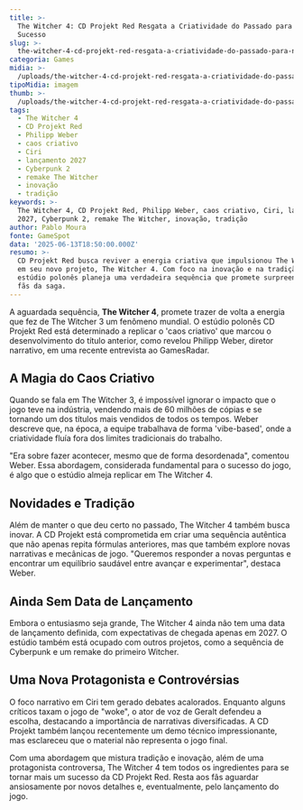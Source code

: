 ```yaml
---
title: >-
  The Witcher 4: CD Projekt Red Resgata a Criatividade do Passado para Novo
  Sucesso
slug: >-
  the-witcher-4-cd-projekt-red-resgata-a-criatividade-do-passado-para-novo-sucesso
categoria: Games
midia: >-
  /uploads/the-witcher-4-cd-projekt-red-resgata-a-criatividade-do-passado-para-novo-sucesso-thumb.jpg
tipoMidia: imagem
thumb: >-
  /uploads/the-witcher-4-cd-projekt-red-resgata-a-criatividade-do-passado-para-novo-sucesso-thumb.jpg
tags:
  - The Witcher 4
  - CD Projekt Red
  - Philipp Weber
  - caos criativo
  - Ciri
  - lançamento 2027
  - Cyberpunk 2
  - remake The Witcher
  - inovação
  - tradição
keywords: >-
  The Witcher 4, CD Projekt Red, Philipp Weber, caos criativo, Ciri, lançamento
  2027, Cyberpunk 2, remake The Witcher, inovação, tradição
author: Pablo Moura
fonte: GameSpot
data: '2025-06-13T18:50:00.000Z'
resumo: >-
  CD Projekt Red busca reviver a energia criativa que impulsionou The Witcher 3
  em seu novo projeto, The Witcher 4. Com foco na inovação e na tradição, o
  estúdio polonês planeja uma verdadeira sequência que promete surpreender os
  fãs da saga.
---
```


A aguardada sequência, **The Witcher 4**, promete trazer de volta a energia que fez de The Witcher 3 um fenômeno mundial. O estúdio polonês CD Projekt Red está determinado a replicar o 'caos criativo' que marcou o desenvolvimento do título anterior, como revelou Philipp Weber, diretor narrativo, em uma recente entrevista ao GamesRadar.

## A Magia do Caos Criativo

Quando se fala em The Witcher 3, é impossível ignorar o impacto que o jogo teve na indústria, vendendo mais de 60 milhões de cópias e se tornando um dos títulos mais vendidos de todos os tempos. Weber descreve que, na época, a equipe trabalhava de forma 'vibe-based', onde a criatividade fluía fora dos limites tradicionais do trabalho.

"Era sobre fazer acontecer, mesmo que de forma desordenada", comentou Weber. Essa abordagem, considerada fundamental para o sucesso do jogo, é algo que o estúdio almeja replicar em The Witcher 4.

## Novidades e Tradição

Além de manter o que deu certo no passado, The Witcher 4 também busca inovar. A CD Projekt está comprometida em criar uma sequência autêntica que não apenas repita fórmulas anteriores, mas que também explore novas narrativas e mecânicas de jogo. "Queremos responder a novas perguntas e encontrar um equilíbrio saudável entre avançar e experimentar", destaca Weber.

## Ainda Sem Data de Lançamento

Embora o entusiasmo seja grande, The Witcher 4 ainda não tem uma data de lançamento definida, com expectativas de chegada apenas em 2027. O estúdio também está ocupado com outros projetos, como a sequência de Cyberpunk e um remake do primeiro Witcher.

## Uma Nova Protagonista e Controvérsias

O foco narrativo em Ciri tem gerado debates acalorados. Enquanto alguns críticos taxam o jogo de "woke", o ator de voz de Geralt defendeu a escolha, destacando a importância de narrativas diversificadas. A CD Projekt também lançou recentemente um demo técnico impressionante, mas esclareceu que o material não representa o jogo final.

Com uma abordagem que mistura tradição e inovação, além de uma protagonista controversa, The Witcher 4 tem todos os ingredientes para se tornar mais um sucesso da CD Projekt Red. Resta aos fãs aguardar ansiosamente por novos detalhes e, eventualmente, pelo lançamento do jogo.

